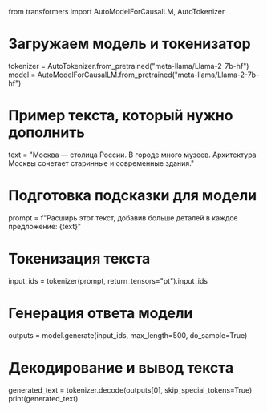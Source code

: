 from transformers import AutoModelForCausalLM, AutoTokenizer

# Загружаем модель и токенизатор
tokenizer = AutoTokenizer.from_pretrained("meta-llama/Llama-2-7b-hf")
model = AutoModelForCausalLM.from_pretrained("meta-llama/Llama-2-7b-hf")

# Пример текста, который нужно дополнить
text = "Москва — столица России. В городе много музеев. Архитектура Москвы сочетает старинные и современные здания."

# Подготовка подсказки для модели
prompt = f"Расширь этот текст, добавив больше деталей в каждое предложение: {text}"

# Токенизация текста
input_ids = tokenizer(prompt, return_tensors="pt").input_ids

# Генерация ответа модели
outputs = model.generate(input_ids, max_length=500, do_sample=True)

# Декодирование и вывод текста
generated_text = tokenizer.decode(outputs[0], skip_special_tokens=True)
print(generated_text)

